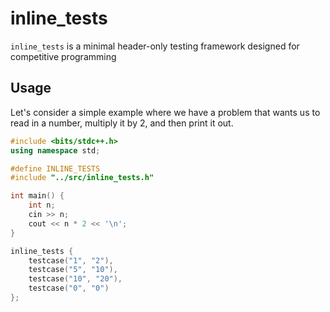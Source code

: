 # inline_tests

`inline_tests` is a minimal header-only testing framework designed for competitive programming

## Usage

Let's consider a simple example where we have a problem that wants us to read in a number, multiply it by 2, and then print it out.

```cpp
#include <bits/stdc++.h>
using namespace std;

#define INLINE_TESTS
#include "../src/inline_tests.h"

int main() {
    int n;
    cin >> n;
    cout << n * 2 << '\n';
}

inline_tests {
    testcase("1", "2"),
    testcase("5", "10"),
    testcase("10", "20"),
    testcase("0", "0")
};
```
